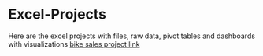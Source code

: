 # Excel-Projects
Here are the excel projects with files, raw data, pivot tables and dashboards with visualizations
<a href=" https://1drv.ms/x/c/fac765c9f0bc18e6/EVaoViTXTNVNk8QEmzj5eVYBpVVHYUrdR5tBVqt2W72Bog?e=LPtMTo"> bike sales project link</a>
